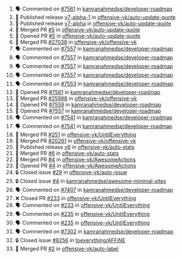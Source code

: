 <!--START_SECTION:activity-->
1. 🗣 Commented on [#7561](https://github.com/kamranahmedse/developer-roadmap/pull/7561#issuecomment-2438164172) in [kamranahmedse/developer-roadmap](https://github.com/kamranahmedse/developer-roadmap)
2. 🚀 Published release [v7-alpha-1](https://github.com/offensive-vk/auto-update-quote/releases/tag/v7-alpha-1) in [offensive-vk/auto-update-quote](https://github.com/offensive-vk/auto-update-quote)
3. 🚀 Published release [v7-alpha](https://github.com/offensive-vk/auto-update-quote/releases/tag/v7-alpha) in [offensive-vk/auto-update-quote](https://github.com/offensive-vk/auto-update-quote)
4. 🎉 Merged PR [#5](https://github.com/offensive-vk/auto-update-quote/pull/5) in [offensive-vk/auto-update-quote](https://github.com/offensive-vk/auto-update-quote)
5. 💪 Opened PR [#5](https://github.com/offensive-vk/auto-update-quote/pull/5) in [offensive-vk/auto-update-quote](https://github.com/offensive-vk/auto-update-quote)
6. 🎉 Merged PR [#27038](https://github.com/offensive-vk/offensive-vk/pull/27038) in [offensive-vk/offensive-vk](https://github.com/offensive-vk/offensive-vk)
7. 🗣 Commented on [#7557](https://github.com/kamranahmedse/developer-roadmap/pull/7557#issuecomment-2435209202) in [kamranahmedse/developer-roadmap](https://github.com/kamranahmedse/developer-roadmap)
8. 🗣 Commented on [#7557](https://github.com/kamranahmedse/developer-roadmap/pull/7557#issuecomment-2434771979) in [kamranahmedse/developer-roadmap](https://github.com/kamranahmedse/developer-roadmap)
9. 🗣 Commented on [#7557](https://github.com/kamranahmedse/developer-roadmap/pull/7557#issuecomment-2434768837) in [kamranahmedse/developer-roadmap](https://github.com/kamranahmedse/developer-roadmap)
10. 🗣 Commented on [#7557](https://github.com/kamranahmedse/developer-roadmap/pull/7557#issuecomment-2429864525) in [kamranahmedse/developer-roadmap](https://github.com/kamranahmedse/developer-roadmap)
11. 🗣 Commented on [#7553](https://github.com/kamranahmedse/developer-roadmap/issues/7553#issuecomment-2429830383) in [kamranahmedse/developer-roadmap](https://github.com/kamranahmedse/developer-roadmap)
12. 💪 Opened PR [#7561](https://github.com/kamranahmedse/developer-roadmap/pull/7561) in [kamranahmedse/developer-roadmap](https://github.com/kamranahmedse/developer-roadmap)
13. 🎉 Merged PR [#25998](https://github.com/offensive-vk/offensive-vk/pull/25998) in [offensive-vk/offensive-vk](https://github.com/offensive-vk/offensive-vk)
14. 💪 Opened PR [#7559](https://github.com/kamranahmedse/developer-roadmap/pull/7559) in [kamranahmedse/developer-roadmap](https://github.com/kamranahmedse/developer-roadmap)
15. 💪 Opened PR [#7557](https://github.com/kamranahmedse/developer-roadmap/pull/7557) in [kamranahmedse/developer-roadmap](https://github.com/kamranahmedse/developer-roadmap)
16. 🗣 Commented on [#7541](https://github.com/kamranahmedse/developer-roadmap/pull/7541#issuecomment-2428264607) in [kamranahmedse/developer-roadmap](https://github.com/kamranahmedse/developer-roadmap)
17. 🗣 Commented on [#7541](https://github.com/kamranahmedse/developer-roadmap/pull/7541#issuecomment-2427428879) in [kamranahmedse/developer-roadmap](https://github.com/kamranahmedse/developer-roadmap)
18. 🎉 Merged PR [#251](https://github.com/offensive-vk/UntilEverything/pull/251) in [offensive-vk/UntilEverything](https://github.com/offensive-vk/UntilEverything)
19. 🎉 Merged PR [#20261](https://github.com/offensive-vk/offensive-vk/pull/20261) in [offensive-vk/offensive-vk](https://github.com/offensive-vk/offensive-vk)
20. 🚀 Published release [v6](https://github.com/offensive-vk/auto-stats/releases/tag/v6) in [offensive-vk/auto-stats](https://github.com/offensive-vk/auto-stats)
21. 🎉 Merged PR [#6](https://github.com/offensive-vk/auto-stats/pull/6) in [offensive-vk/auto-stats](https://github.com/offensive-vk/auto-stats)
22. 🎉 Merged PR [#4](https://github.com/offensive-vk/AwesomeActions/pull/4) in [offensive-vk/AwesomeActions](https://github.com/offensive-vk/AwesomeActions)
23. 💪 Opened PR [#4](https://github.com/offensive-vk/AwesomeActions/pull/4) in [offensive-vk/AwesomeActions](https://github.com/offensive-vk/AwesomeActions)
24. 🔒 Closed issue [#29](https://github.com/offensive-vk/auto-issue/issues/29) in [offensive-vk/auto-issue](https://github.com/offensive-vk/auto-issue)
25. 🔒 Closed issue [#4](https://github.com/kamranahmedse/awesome-minimal-sites/issues/4) in [kamranahmedse/awesome-minimal-sites](https://github.com/kamranahmedse/awesome-minimal-sites)
26. 🗣 Commented on [#7407](https://github.com/kamranahmedse/developer-roadmap/issues/7407#issuecomment-2413048370) in [kamranahmedse/developer-roadmap](https://github.com/kamranahmedse/developer-roadmap)
27. ❌ Closed PR [#233](https://github.com/offensive-vk/UntilEverything/pull/233) in [offensive-vk/UntilEverything](https://github.com/offensive-vk/UntilEverything)
28. 🗣 Commented on [#233](https://github.com/offensive-vk/UntilEverything/pull/233#issuecomment-2391653724) in [offensive-vk/UntilEverything](https://github.com/offensive-vk/UntilEverything)
29. 🗣 Commented on [#235](https://github.com/offensive-vk/UntilEverything/pull/235#issuecomment-2391648517) in [offensive-vk/UntilEverything](https://github.com/offensive-vk/UntilEverything)
30. 🗣 Commented on [#235](https://github.com/offensive-vk/UntilEverything/pull/235#issuecomment-2391647614) in [offensive-vk/UntilEverything](https://github.com/offensive-vk/UntilEverything)
31. 🗣 Commented on [#7302](https://github.com/kamranahmedse/developer-roadmap/issues/7302#issuecomment-2391603606) in [kamranahmedse/developer-roadmap](https://github.com/kamranahmedse/developer-roadmap)
32. 🔒 Closed issue [#8256](https://github.com/toeverything/AFFiNE/issues/8256) in [toeverything/AFFiNE](https://github.com/toeverything/AFFiNE)
33. 🎉 Merged PR [#2](https://github.com/offensive-vk/auto-label/pull/2) in [offensive-vk/auto-label](https://github.com/offensive-vk/auto-label)
<!--END_SECTION:activity-->

